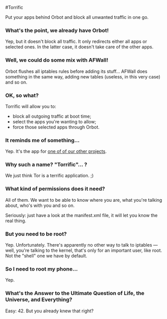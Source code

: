 #Torrific


Put your apps behind Orbot and block all unwanted traffic in one go.

### What's the point, we already have Orbot!
Yep, but it doesn't block all traffic. It only redirects either all apps or selected ones. In the latter case, it doesn't take care of the other apps.

### Well, we could do some mix with AFWall!
Orbot flushes all iptables rules before adding its stuff… AFWall does something in the same way, adding new tables (useless, in this very case) and so on.

### OK, so what?
Torrific will allow you to:
 * block all outgoing traffic at boot time;
 * select the apps you're wanting to allow;
 * force those selected apps through Orbot.

### It reminds me of something…
Yep. It's the app for [one of of our other projects](https://github.com/EthACKdotOrg/nexus4-iptables).

### Why such a name? "Torrific"… ?
We just think Tor is a terrific application. ;)

### What kind of permissions does it need?
All of them. We want to be able to know where you are, what you're talking about, who's with you and so on.
</troll>

Seriously: just have a look at the manifest.xml file, it will let you know the real thing.

### But you need to be root?
Yep. Unfortunately. There's apparently no other way to talk to iptables — well, you're talking to the kernel, that's only for an important user, like root. Not the "shell" one we have by default.

### So I need to root my phone…
Yep.

### What's the Answer to the Ultimate Question of Life, the Universe, and Everything?
Easy: 42. But you already knew that right?
